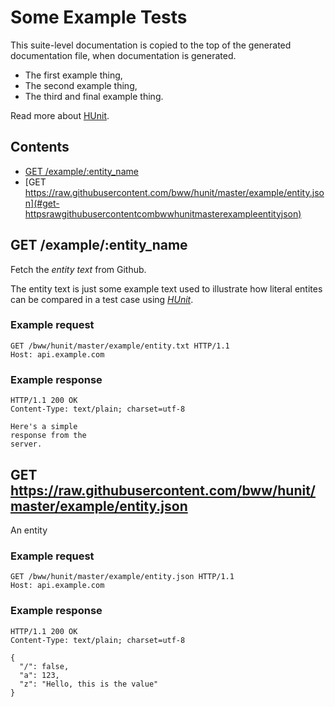 # Some Example Tests

This suite-level documentation is copied to the top of the generated
documentation file, when documentation is generated.
  
  * The first example thing,
  * The second example thing,
  * The third and final example thing.

Read more about [HUnit](https://github.com/bww/hunit).

## Contents

* [GET /example/:entity_name](#get-exampleentity_name)
* [GET https://raw.githubusercontent.com/bww/hunit/master/example/entity.json](#get-httpsrawgithubusercontentcombwwhunitmasterexampleentityjson)

## GET /example/:entity_name

Fetch the *entity text* from Github.

The entity text is just some example text used to illustrate how literal
entites can be compared in a test case using [*HUnit*](https://github.com/bww/hunit).

### Example request

```http
GET /bww/hunit/master/example/entity.txt HTTP/1.1
Host: api.example.com

```
### Example response

```http
HTTP/1.1 200 OK
Content-Type: text/plain; charset=utf-8

Here's a simple
response from the
server.

```


## GET https://raw.githubusercontent.com/bww/hunit/master/example/entity.json

An entity

### Example request

```http
GET /bww/hunit/master/example/entity.json HTTP/1.1
Host: api.example.com

```
### Example response

```http
HTTP/1.1 200 OK
Content-Type: text/plain; charset=utf-8

{
  "/": false,
  "a": 123,
  "z": "Hello, this is the value"
}
```


